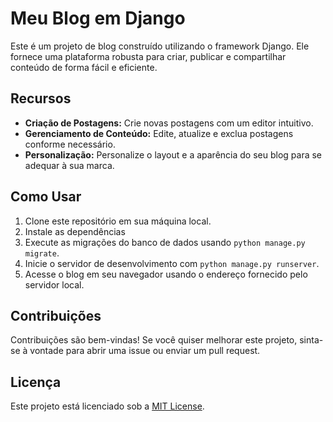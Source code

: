 # Meu Blog em Django

Este é um projeto de blog construído utilizando o framework Django. Ele fornece uma plataforma robusta para criar, publicar e compartilhar conteúdo de forma fácil e eficiente.

## Recursos

- **Criação de Postagens:** Crie novas postagens com um editor intuitivo.
- **Gerenciamento de Conteúdo:** Edite, atualize e exclua postagens conforme necessário.
- **Personalização:** Personalize o layout e a aparência do seu blog para se adequar à sua marca.

## Como Usar

1. Clone este repositório em sua máquina local.
2. Instale as dependências
3. Execute as migrações do banco de dados usando `python manage.py migrate`.
4. Inicie o servidor de desenvolvimento com `python manage.py runserver`.
5. Acesse o blog em seu navegador usando o endereço fornecido pelo servidor local.

## Contribuições

Contribuições são bem-vindas! Se você quiser melhorar este projeto, sinta-se à vontade para abrir uma issue ou enviar um pull request.

## Licença

Este projeto está licenciado sob a [MIT License](LICENSE).
